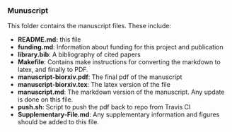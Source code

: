 ### Munuscript

This folder contains the manuscript files. These include:
- **README.md:** this file 
- **funding.md**: Information about funding for this project and publication
- **library.bib**: A bibliography of cited papers
- **Makefile**: Contains make instructions for converting the markdown to latex, and finally to PDF.
- **manuscript-biorxiv.pdf**: The final pdf of the manuscript
- **manuscript-biorxiv.tex**: The latex version of the file
- **manuscript.md**: The markdown version of the manuscript. Any update is done on this file.
- **push.sh**: Script to push the pdf back to repo from Travis CI
- **Supplementary-File.md**: Any supplementary information and figures should be added to this file.
